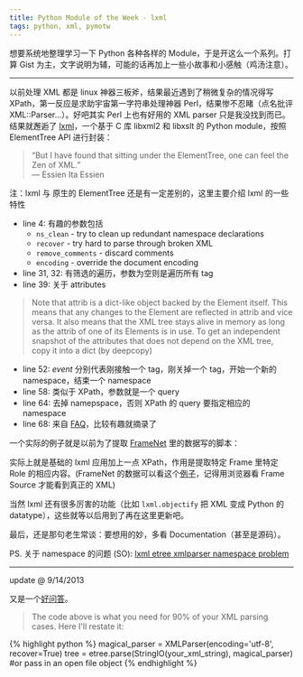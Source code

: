 ```yaml
---
title: Python Module of the Week - lxml
tags: python, xml, pymotw
---
```

想要系统地整理学习一下 Python 各种各样的 Module，于是开这么一个系列。打算 Gist 为主，文字说明为辅，可能的话再加上一些小故事和小感触（鸡汤注意）。

******

以前处理 XML 都是 linux 神器三板斧，结果最近遇到了稍微复杂的情况得写 XPath，第一反应是求助宇宙第一字符串处理神器 Perl，结果惨不忍睹（点名批评 XML::Parser…）。好吧其实 Perl 上也有好用的 XML parser 只是我没找到而已。结果就邂逅了 [lxml](http://lxml.de/)，一个基于 C 库 libxml2 和 libxslt 的 Python module，按照 ElementTree API 进行封装：

> “But I have found that sitting under the ElementTree, one can feel the Zen of XML.”  
> — Essien Ita Essien

注：lxml 与 原生的 ElementTree 还是有一定差别的，这里主要介绍 lxml 的一些特性

<script src="https://gist.github.com/EDFward/6549375.js"></script>

- line 4: 有趣的参数包括
	- `ns_clean` - try to clean up redundant namespace declarations
	- `recover` - try hard to parse through broken XML
	- `remove_comments` - discard comments
	- `encoding` - override the document encoding
- line 31, 32: 有筛选的遍历，参数为空则是遍历所有 tag
- line 39: 关于 attributes  

> Note that attrib is a dict-like object backed by the Element itself. This means that any changes to the Element are reflected in attrib and vice versa. It also means that the XML tree stays alive in memory as long as the attrib of one of its Elements is in use. To get an independent snapshot of the attributes that does not depend on the XML tree, copy it into a dict (by deepcopy)

- line 52: *event* 分别代表刚接触一个 tag，刚关掉一个 tag，开始一个新的 namespace，结束一个 namespace
- line 58: 类似于 XPath，参数就是一个 query
- line 64: 去掉 namepspace，否则 XPath 的 query 要指定相应的 namespace
- line 68: 来自 [FAQ](http://lxml.de/FAQ.html)，比较有趣就摘录了

一个实际的例子就是以前为了提取 [FrameNet](https://framenet.icsi.berkeley.edu/fndrupal/) 里的数据写的脚本：

<script src="https://gist.github.com/EDFward/6549406.js"></script>

实际上就是基础的 lxml 应用加上一点 XPath，作用是提取特定 Frame 里特定 Role 的相应内容。(FrameNet 的数据可以看这个[例子](http://adapt.seiee.sjtu.edu.cn/~ed/fndata/fulltext/NTI__BWTutorial_chapter1.xml)，记得用浏览器看 Frame Source 才能看到真正的 XML)

当然 lxml 还有很多厉害的功能（比如 `lxml.objectify` 把 XML 变成 Python 的 datatype），这些就等以后用到了再在这里更新吧。

最后，还是那句老生常谈：要想用的妙，多看 Documentation（甚至是源码）。

PS. 关于 namespace 的问题 (SO): [lxml etree xmlparser namespace problem](http://stackoverflow.com/questions/4255277/lxml-etree-xmlparser-namespace-problem)

******

update @ 9/14/2013

又是一个[好问答](http://stackoverflow.com/questions/2352840/parsing-broken-xml-with-lxml-etree-iterparse)。  

> The code above is what you need for 90% of your XML parsing cases. Here I'll restate it:

{% highlight python %}
magical_parser = XMLParser(encoding='utf-8', recover=True)
tree = etree.parse(StringIO(your_xml_string), magical_parser) #or pass in an open file object
{% endhighlight %}

